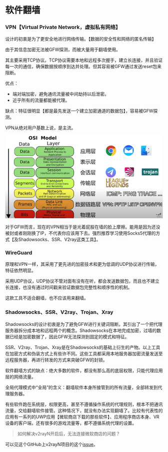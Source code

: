 # 软件翻墙

### VPN【Virtual Private Network，虚拟私有网络】

设计的初衷是为了更安全地进行网络传输。【数据的安全性和网络的匿名传输】

由于其信息加密无法被GFW探测，而被大量用于翻墙使用。

其主要采用TCP协议。TCP协议需要本地和远程多次握手，建立长连接，并且验证每一次的通信，确保数据按顺序到达并处理。但其容易被GFW通过发送reset包来阻断。

优点：

* 端对端加密，避免通讯流量被中间劫持以后泄密。
* 近乎所有的流量都能被代理。

缺点：特征很明显【都是最先发送一个建立加密通道的数据包】，容易被GFW探测。

VPN从绝对用户基数上说，是主流。

![OSI-7层模型及相关翻墙软件所在的层级](../.gitbook/assets/image.png)

对于GFW而言，现在的VPN相当于是光着屁股在墙的脸上摩擦。能用是因为还没被封或者刚刚换了IP，不代表你应该用下去。强烈推荐学习使用Socks5代理的方式【及Shadowsocks、SSR、V2ray这类工具】。

### WireGuard

原理和VPN一样，其采用了更先进的加密技术和更为低调的UDP协议进行传输，特征依然明显。

采用UDP协议，UDP协议不管对面有没有在听，都会发送数据包，而且也不建立长连接，也没有通过时间戳来验证数据包完整性和顺序性的机制。

这款工具不适合翻墙，也不应该用来翻墙。

### Shadowsocks、SSR、V2ray、Trojan、Xray

Shadowsocks的设计初衷是为了避免GFW进行关键词阻断。其引出了一个把代理服务器拆分成本地和远程两个的概念。Shadowsocks在本地完成加密，过墙的数据已经是加密数据了，因此GFW无法探测到固定的模式和特征。

SSR、V2ray、Trojan、Xray是在Shadowsocks的基础上衍生的产物。以上工具在加密方式和伪装方式上有些许不同。这些工具都采用本地服务器加密流量发送至远程服务器，再进行转发的方式来突破GFW的封锁。

软件翻墙方式的缺点：绝大多数的软件，都没有那么高的底层权限，只能代理应用层的网络流量。

全局代理模式中“全局”的含义：翻墙软件本身所接管到的所有流量，全部转发到代理服务器。

有些软件跑在系统层，权限更高，甚至不遵循操作系统的代理规则，根本不把通讯流量，交给翻墙软件接管。这种情况下，就没有办法实现翻墙了。比较有代表性的应用有一系列的UWP应用【微软商店下载的那些软件】、应用程序商店本身、VR设备的客户端，还有很多的游戏流量等，都不遵循系统代理的设置。

> 如何解决v2rayN开启后，无法连接微软商店的问题？

可以见这个GitHub上v2rayN项目的这个[issue](https://github.com/2dust/v2rayN/issues/1083)。

